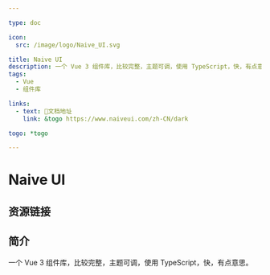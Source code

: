 ```yaml
---

type: doc

icon:
  src: /image/logo/Naive_UI.svg

title: Naive UI
description: 一个 Vue 3 组件库，比较完整，主题可调，使用 TypeScript，快，有点意思。
tags:
  - Vue
  - 组件库

links:
  - text: 📖文档地址
    link: &togo https://www.naiveui.com/zh-CN/dark

togo: *togo

---
```


<ShowLogo />

# Naive UI

<ShowTags />

<ShowBreadcrumb />

## 资源链接

<ShowLinks />

## 简介

一个 Vue 3 组件库，比较完整，主题可调，使用 TypeScript，快，有点意思。
